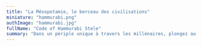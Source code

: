 ```yaml
---
title: "La Mésopotamie, le berceau des civilisations"
miniature: "hammurabi.png"
authImage: "hammurabi.jpg"
fullName: "Code of Hammurabi Stele"
summary: "Dans un périple unique à travers les millénaires, plongez au cœur du fameux croissant fertile, aux sources de l’agriculture, de l’écriture et de la littérature."
---
```

